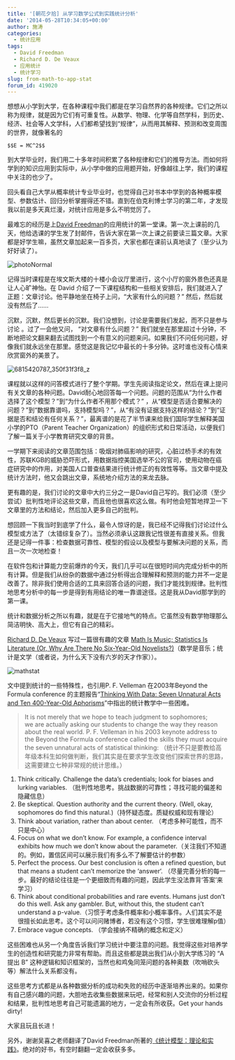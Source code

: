 ```yaml
---
title: '[朝花夕拾] 从学习数学公式到实践统计分析'
date: '2014-05-28T10:34:05+00:00'
author: 施涛
categories:
  - 统计应用
tags:
  - David Freedman
  - Richard D. De Veaux
  - 应用统计
  - 统计学习
slug: from-math-to-app-stat
forum_id: 419020
---
```


想想从小学到大学，在各种课程中我们都是在学习自然界的各种规律。它们之所以称为规律，就是因为它们有可重复性。从数学、物理、化学等自然学科，到历史、经济、社会等人文学科，人们都希望找到“规律”，从而用其解释、预测和改变周围的世界，就像著名的

`$$E = MC^2$$`

到大学毕业时，我们用二十多年时间积累了各种规律和它们的推导方法。而如何将学到的知识应用到实际中，从小学中做的应用题开始，好像越往上学，我们的课程中关注的也少了。<!--more-->

回头看自己大学从概率统计专业毕业时，也觉得自己对书本中学到的各种概率模型、参数估计、回归分析掌握得还不错。直到在伯克利博士学习的第二年，才发现我以前是多天真烂漫，对统计应用是多么不明觉厉了。

最难忘的经历是上[David Freedman](http://www.stat.berkeley.edu/~census/)的应用统计的第一堂课。第一次上课前的几天，他给选课的学生发了封邮件，告诉大家在第一次上课之前要读三篇文章。大家都是好学生嘛，虽然文章加起来一百多页，大家也都在课前认真地读了（至少认为好好读了）。

![photoNormal](https://uploads.cosx.org/2014/05/photoNormal.jpeg)

记得当时课程是在埃文斯大楼的十楼小会议厅里进行，这个小厅的窗外景色还真是让人心旷神怡。在 David 介绍了一下课程结构和一些相关安排后，我们就进入了正题：文章讨论。他平静地坐在椅子上问，“大家有什么的问题？” 然后，然后就没有然后了……

沉默，沉默，然后更长的沉默。我们没想到，讨论是需要我们发起，而不只是参与讨论 。过了一会他又问， “对文章有什么问题？” 我们就坐在那里超过十分钟，不断地把论文翻来翻去试图找到一个有意义的问题来问。如果我们不问任何问题，好像我们就永远坐在那里。感觉这是我记忆中最长的十多分钟。这时谁也没有心情来欣赏窗外的美景了。

![6815420787_350f31f3f8_z](https://uploads.cosx.org/2014/05/6815420787_350f31f3f8_z.jpg)

课程就以这样的问答模式进行了整个学期。学生先阅读指定论文，然后在课上提问有关文章的各种问题。David耐心地回答每一个问题。问题的范围从“为什么作者选择了这个模型？”到“为什么作者不用那个模式？” ，从“模型是否适合要解决的问题？”到“数据靠谱吗，支持模型吗？”，从“有没有证据支持这样的结论？”到“证据是否和结论有任何关系？”，最离谱的是花了半节课来给我们国际学生解释美国小学的PTO（Parent Teacher Organization）的组织形式和日常活动，以便我们了解一篇关于小学教育研究文章的背景。

一学期下来阅读的文章范围包括：吸烟对肺癌影响的研究，心脏过桥手术的有效性，苏联KGB的威胁恐吓形式，用数据指控美国选举不公的官司，使用动物在癌症研究中的作用，对美国人口普查结果进行统计修正的有效性等等。当文章中提及统计方法时，他又会跳出文章，系统地介绍方法的来龙去脉。

更有趣的是，我们讨论的文章中大约三分之一是David自己写的。我们必须（至少尝试）批判性地评论这些文章，而且他也很喜欢这么做。有时他会短暂地捍卫一下文章里的方法和结论，然后加入更多自己的批判。

想回顾一下我当时到底学了什么，最令人惊讶的是，我已经不记得我们讨论过什么模型或方法了（太错综复杂了）。当然必须承认这跟我记性很差有直接关系。但我还是记得一件事：检查数据可靠性、模型的假设以及模型与要解决问题的关系，而且一次一次地检查！

在软件包和计算能力空前爆炸的今天，我们几乎可以在很短时间内完成分析中的所有计算。但是我们从纷杂的数据中通过分析得出合理解释和预测的能力并不一定是改善了。除非我们使用合适的工具来回答合适的问题，我们才能找到规律。批判性地思考分析中的每一步是得到有用结论的唯一靠谱途径。这是我从David那学到的第一课。

统计和数据分析之所以有趣，就是在于它接地气的特点。它虽然没有数学物理那么简洁明快、高大上，但它有自己的精彩。

[Richard D. De Veaux](http://sites.williams.edu/rdeveaux/) 写过一篇很有趣的文章 [Math Is Music; Statistics Is Literature (Or, Why Are There No Six-Year-Old Novelists?)](http://civilstat.com/wp-content/uploads/2011/08/Mathmusic.pdf)（数学是音乐；统计是文学（或者说，为什么天下没有六岁的天才作家））。

![mathstat](https://uploads.cosx.org/2014/05/mathstat.jpg)

文中提到统计的一些特殊性，也引用P. F. Velleman 在2003年Beyond the Formula conference 的主题报告“[Thinking With Data: Seven Unnatural Acts and Ten 400-Year-Old Aphorisms](http://math.illinoisstate.edu/events/BerkLecturePDF309.pdf)”中指出的统计教学中一些困难。

> It is not merely that we hope to teach judgment to sophomores; we are actually asking our students to change the way they reason about the real world. P. F. Velleman in his 2003 keynote address to the Beyond the Formula conference called the skills they must acquire the seven unnatural acts of statistical thinking: （统计不只是要教给高年级本科生如何做判断，我们其实是在要求学生改变他们探索世界的思路，这需要建立七种非常规的统计思维。）

  1. Think critically. Challenge the data’s credentials; look for biases and lurking variables. （批判性地思考。挑战数据的可靠性；寻找可能的偏差和隐藏信息）
  2. Be skeptical. Question authority and the current theory. (Well, okay, sophomores do find this natural.)（持怀疑态度。质疑权威和现有理论）
  3. Think about variation, rather than about center. （考虑多种可能性，而不只是中心）
  4. Focus on what we don’t know. For example, a confidence interval exhibits how much we don’t know about the parameter.（关注我们不知道的。例如，置信区间可以展示我们有多么不了解要估计的参数）
  5. Perfect the process. Our best conclusion is often a refined question, but that means a student can’t memorize the ‘answer‘. （尽量完善分析的每一步。最好的结论往往是一个更细致而有趣的问题，因此学生没法靠背‘答案’来学习）
  6. Think about conditional probabilities and rare events. Humans just don’t do this well. Ask any gambler. But, without this, the student can’t understand a p-value.（习惯于考虑条件概率和小概率事件。人们其实不是很擅长如此思考。这个可以问问赌博者，若没有这个习惯，学生很难理解p值）
  7. Embrace vague concepts. （学会接纳不精确的概念和定义）

这些困难也从另一个角度告诉我们学习统计中要注意的问题。我觉得这些对培养学生的创造性和研究能力非常有帮助。而且这些都是跳出我们从小到大学练习的 “A 提出 B” 这种逻辑和知识框架的，当然也和鸡兔同笼问题的各种奥数（吹哨砍头等）解法什么关系都没有。

这些思考方式都是从各种数据分析的成功和失败的经历中逐渐培养出来的。如果你有自己感兴趣的问题，大胆地去收集些数据来玩吧，经常和别人交流你的分析过程和结果，批判性地思考自己可能遗漏的地方，一定会有所收获。Get your hands dirty!

大家且玩且长进！

另外，谢谢吴喜之老师翻译了David Freedman所著的[《统计模型：理论和实践》](http://www.amazon.cn/统计模型-理论和实践-弗里曼/dp/B003XKNKZG)。绝对的好书，有空时翻翻一定会收获多多。
